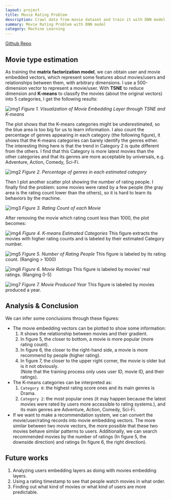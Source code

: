 ```yaml
---
layout: project
title: Movie Rating Problem
description: Crawl data from movie dataset and train it with DNN model, then analyze its features
summary: Movie Rating Problem with DNN model
category: Machine Learning
---
```


[Github Repo](https://github.com/vivianjeng/Movie-Rating-Problem)

## Movie type estimation

As training the **matrix factorization model**, we can obtain user and movie
embedded vectors, which represent some features about movies/users and relationships between them, with arbitrary dimensions.
I use a 500-dimension vector to represent a movie/user. With **TSNE** to reduce dimension and **K-means** to classify the movies (about the original vectors) into 5 categories, I get the following results:

![img1](img1.png)
*Figure 1. Visualization of Movie Embedding Layer through TSNE and K-means*

The plot shows that the K-means categories might be underestimated, so the blue area is too big for us to learn information.
I also count the percentage of genres appearing in each category (the following figure), it shows that the K-means categories can barely identify the genres either. The interesting thing here is that the trend in Category 2 is quite different from the others. I find that this Category is more latest movies than the other categories and that its genres are more acceptable by universals, e.g. Adventure, Action, Comedy, Sci-Fi.

![img2](img2.png)
*Figure 2. Percentage of genres in each estimated category*

Then I plot another scatter plot showing the number of rating people. I finally find the problem: some movies were rated by a few people (the gray area is the rating count lower than the others), so it is hard to learn its behaviors by the machine.

![img3](img3.png)
*Figure 3. Rating Count of each Movie*

After removing the movie which rating count less than 1000, the plot becomes:

![img4](img4.png)
*Figure 4. K-means Estimated Categories*
This figure extracts the movies with higher rating counts and is labeled by their estimated Category number.

![img5](img5.png)
*Figure 5. Number of Rating People*
This figure is labeled by its rating count. (Ranging > 1000)

![img6](img6.png)
*Figure 6. Movie Ratings*
This figure is labeled by movies’ real ratings. (Ranging 0-5)

![img7](img7.png)
*Figure 7. Movie Produced Year*
This figure is labeled by movies produced a year.

## Analysis & Conclusion
We can infer some conclusions through these figures:
- The movie embedding vectors can be plotted to show some information:<br />
    1. It shows the relationship between movies and their gradient. <br />
    2. In figure 5, the closer to bottom, a movie is more popular (more rating count).<br />
    3. In figure 6, the closer to the right-hand side, a movie is more recommend by people (higher rating).<br />
    4. In figure 7, the closer to the upper right corner, the movie is older but is it not obviously.<br />
    (Note that the training process only uses user ID, movie ID, and their ratings).
- The K-means categories can be interpreted as:<br />
    1. `Category 0`: the highest rating score ones and its main genres is Drama.<br />
    2. `Category 2`: the most popular ones (it may happen because the latest movies were rated by users more accessible to rating systems.), and its main genres are Adventure, Action, Comedy, Sci-Fi.
- If we want to make a recommendation system, we can convert the movie/user/rating records into movie embedding vectors. The more similar between two movie vectors, the more possible that these two movies behave similar patterns to users. Additionally, we can search recommended movies by the number of ratings (In figure 5, the downside direction) and ratings (In figure 6, the right direction).

## Future works

1. Analyzing users embedding layers as doing with movies embedding layers.
2. Using a rating timestamp to see that people watch movies in what order.
3. Finding out what kind of movies or what kind of users are more predictable.